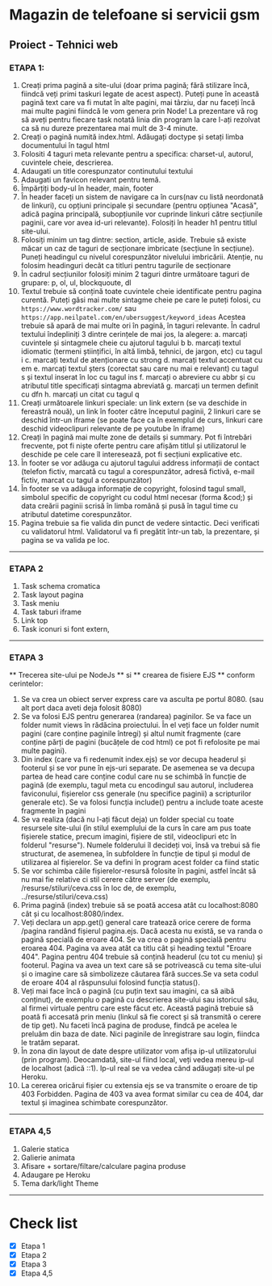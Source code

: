 # Magazin de telefoane si servicii gsm
## Proiect - Tehnici web

### ETAPA 1:


1. Creați prima pagină a site-ului (doar prima pagină; fără stilizare încă, fiindcă veți primi taskuri legate de acest aspect). Puteți pune în această pagină text care va fi mutat în alte pagini, mai târziu, dar nu faceți încă mai multe pagini fiindcă le vom genera prin Node! La prezentare vă rog să aveți pentru fiecare task notată linia din program la care l-ați rezolvat ca să nu dureze prezentarea mai mult de 3-4 minute. 
2. Creați o pagină numită index.html. Adăugați doctype și setați limba documentului în tagul html
3. Folositi 4 taguri meta relevante pentru a specifica: charset-ul, autorul, cuvintele cheie, descrierea.
4. Adaugati un title corespunzator continutului textului
5. Adaugati un favicon relevant pentru temă.
6. Împărțiți body-ul în header, main, footer
7. În header faceți un sistem de navigare ca în curs(nav cu listă neordonată de linkuri), cu opțiuni  principale și secundare (pentru opțiunea "Acasă", adică pagina principală, subopțiunile vor cuprinde linkuri către secțiunile paginii, care vor avea id-uri relevante). Folosiți în header h1 pentru titlul site-ului.
8. Folosiți minim un tag dintre: section, article, aside. Trebuie să existe măcar un caz de taguri de secționare imbricate (secțiune în secțiune). Puneți headingul cu nivelul corespunzător nivelului imbricării. Atenție, nu folosim headinguri decât ca titluri pentru tagurile de secționare  
9. În cadrul secțiunilor folosiți minim 2 taguri dintre următoare taguri de grupare: p, ol, ul, blockquoute, dl
10. Textul trebuie să conțină toate cuvintele cheie identificate pentru pagina curentă. Puteți găsi mai multe sintagme cheie pe care le puteți folosi, cu `https://www.wordtracker.com/`  sau `https://app.neilpatel.com/en/ubersuggest/keyword_ideas`
	Acestea trebuie să apară de mai multe ori în pagină, în taguri relevante.
	În cadrul textului îndepliniți 3 dintre cerințele de mai jos, la alegere:
	a. marcați cuvintele și sintagmele cheie cu ajutorul tagului b
	b. marcați textul idiomatic (termeni științifici, în altă limbă, tehnici, de jargon, etc) cu tagul i
	c. marcați textul de atenționare cu strong
	d. marcați textul accentuat cu em
	e. marcați textul șters (corectat sau care nu mai e relevant) cu tagul s și textul inserat în loc cu tagul ins
	f. marcați o abreviere cu abbr și cu atributul title specificați sintagma abreviată
	g. marcați un termen definit cu dfn
	h. marcați un citat cu tagul q
11. Creați următoarele linkuri speciale: un link extern (se va deschide in fereastră nouă), un link în footer către începutul paginii, 2 linkuri care se deschid într-un iframe (se poate face ca în exemplul de curs, linkuri care deschid videoclipuri relevante de pe youtube în iframe)
12. Creați în pagină mai multe zone de details și summary. Pot fi întrebări frecvente, pot fi niște oferte pentru care afișăm titlul și utilizatorul le deschide pe cele care îl interesează, pot fi secțiuni explicative etc.
13. În footer se vor adăuga cu ajutorul tagului address informații de contact (telefon fictiv, marcată cu tagul a corespunzător, adresă fictivă, e-mail fictiv, marcat cu tagul a corespunzător)
14. În footer se va adăuga informație de copyright, folosind tagul small, simbolul specific de copyright cu codul html necesar (forma &cod;) și data creării paginii scrisă în limba română și pusă în tagul time cu atributul datetime corespunzător. 
15. Pagina trebuie sa fie valida din punct de vedere sintactic. Deci verificati cu validatorul html. Validatorul va fi pregătit într-un tab, la prezentare, și pagina se va valida pe loc.

---

### ETAPA 2

1. Task schema cromatica
2. Task layout pagina
3. Task meniu
4. Task taburi iframe
5. Link top
6. Task iconuri si font extern,

---

### ETAPA 3

** Trecerea site-ului pe NodeJs ** si ** crearea de fisiere EJS ** conform cerintelor:
1. Se va crea un obiect server express care va asculta pe portul 8080. (sau alt port daca aveti deja folosit 8080)
2. Se va folosi EJS pentru generarea (randarea) paginilor. Se va face un folder numit views în rădăcina proiectului. În el veți face un folder numit pagini (care conține paginile întregi) și altul numit fragmente (care conține părți de pagini (bucățele de cod html) ce pot fi refolosite pe mai multe pagini).
3. Din index (care va fi redenumit index.ejs) se vor decupa headerul și footerul și se vor pune în ejs-uri separate. De asemenea se va decupa partea de head care conține codul care nu se schimbă în funcție de pagină (de exemplu, tagul meta cu encodingul sau autorul, includerea faviconului, fișierelor css generale (nu specifice paginii) a scripturilor generale etc). Se va folosi funcția include() pentru a include toate aceste fragmente în pagini
4. Se va realiza (dacă nu l-ați făcut deja) un folder special cu toate resursele site-ului (în stilul exemplului de la curs în care am pus toate fișierele statice, precum imagini, fișiere de stil, videoclipuri etc în folderul "resurse"). Numele folderului îl decideți voi, însă va trebui să fie structurat, de asemenea, în subfoldere în funcție de tipul și modul de utilizarea al fișierelor. Se va defini în program acest folder ca fiind static
5. Se vor schimba căile fișierelor-resursă folosite în pagini, astfel încât să nu mai fie relative ci stil cerere către server (de exemplu, /resurse/stiluri/ceva.css în loc de, de exemplu, ../resurse/stiluri/ceva.css)
6. Prima pagină (index) trebuie să se poată accesa atât cu localhost:8080 cât și cu localhost:8080/index.
7. Veți declara un app.get() general care tratează orice cerere de forma /pagina randând fișierul pagina.ejs. Dacă acesta nu există, se va randa o pagină specială de eroare 404. Se va crea o pagină specială pentru eroarea 404. Pagina va avea atât ca titlu cât și heading textul "Eroare 404". Pagina pentru 404 trebuie să conțină headerul (cu tot cu meniu) și footerul. Pagina va avea un text care să se potrivească cu tema site-ului și o imagine care să simbolizeze căutarea fără succes.Se va seta codul de eroare 404 al răspunsului folosind funcția status().
8. Veți mai face încă o pagină (cu puțin text sau imagini, ca să aibă conținut), de exemplu o pagină cu descrierea site-ului sau istoricul său, al firmei virtuale pentru care este făcut etc. Această pagină trebuie să poată fi accesată prin meniu (linkul să fie corect și să transmită o cerere de tip get). Nu faceti încă pagina de produse, findcă pe acelea le preluăm din baza de date. Nici paginile de înregistrare sau login, fiindca le tratăm separat.
9. În zona din layout de date despre utilizator vom afișa ip-ul utilizatorului (prin program). Deocamdată, site-ul fiind local, veți vedea mereu ip-ul de localhost (adică ::1). Ip-ul real se va vedea când adăugați site-ul pe Heroku.
10. La cererea oricărui fișier cu extensia ejs se va transmite o eroare de tip 403 Forbidden. Pagina de 403 va avea format similar cu cea de 404, dar textul și imaginea schimbate corespunzător.

---

### ETAPA 4,5

1. Galerie statica
2. Galierie animata
3. Afisare + sortare/filtare/calculare pagina produse
4. Adaugare pe Heroku
5. Tema dark/light Theme

---

# Check list

- [x] Etapa 1
- [x] Etapa 2
- [x] Etapa 3
- [x] Etapa 4,5